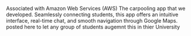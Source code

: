 Associated with Amazon Web Services (AWS)
The carpooling app that we developed. Seamlessly connecting students, this app offers an intuitive interface, real-time chat, and smooth navigation through Google Maps.   
posted here to let any group of students augemnt this in thier University 
